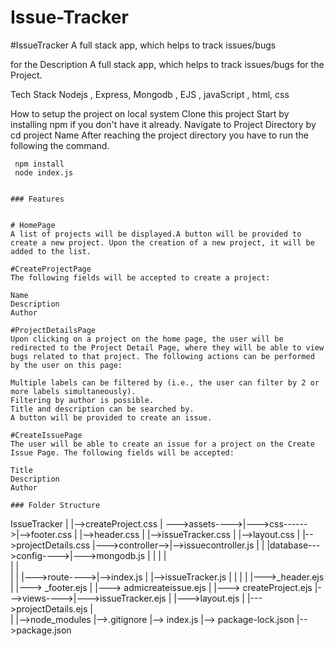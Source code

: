 # Issue-Tracker
#IssueTracker A full stack app, which helps to track issues/bugs

for the
Description
A full stack app, which helps to track issues/bugs for the Project.

Tech Stack
Nodejs , Express, Mongodb , EJS , javaScript , html, css

How to setup the project on local system
Clone this project
Start by installing npm if you don't have it already.
Navigate to Project Directory by cd project Name
After reaching the project directory you have to run the following the command.

     npm install 
     node index.js
```

### Features


# HomePage 
A list of projects will be displayed.A button will be provided to create a new project. Upon the creation of a new project, it will be added to the list.

#CreateProjectPage
The following fields will be accepted to create a project:

Name
Description
Author

#ProjectDetailsPage
Upon clicking on a project on the home page, the user will be redirected to the Project Detail Page, where they will be able to view bugs related to that project. The following actions can be performed by the user on this page:

Multiple labels can be filtered by (i.e., the user can filter by 2 or more labels simultaneously).
Filtering by author is possible.
Title and description can be searched by.
A button will be provided to create an issue.

#CreateIssuePage
The user will be able to create an issue for a project on the Create Issue Page. The following fields will be accepted:

Title
Description
Author

### Folder Structure

```
IssueTracker
 |                               |-->createProject.css
 | --->assets---->|--->css------>|-->footer.css
 |                               |-->header.css
 |                               |-->issueTracker.css
 |                               |-->layout.css
 |                               |-->projectDetails.css
 |--->controller-->|-->issuecontroller.js
 |                       |
 |database--->config---->|--->mongodb.js
 |                       |
 |
 |                  
 |
 |              
 |               |
 |--->route---->|-->index.js
 |               |-->issueTracker.js
 |               |
 |
 |              |--->_header.ejs
 |              |---> _footer.ejs
 |              |---> admicreateissue.ejs
 |              |---> createProject.ejs
 |--->views---->|--->issueTracker.ejs
 |              |--->layout.ejs
 |              |--->projectDetails.ejs
 |              
 |
 |-->node_modules
 |-->.gitignore
 |--> index.js
 |--> package-lock.json
 |-->package.json
 
 ````
